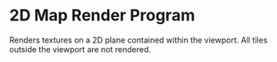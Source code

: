 # 2D Map Render Program
Renders textures on a 2D plane contained within the viewport. All tiles outside the viewport are not rendered.
